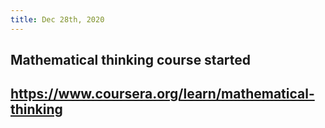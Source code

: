 ```yaml
---
title: Dec 28th, 2020
---
```


## Mathematical thinking course started
## https://www.coursera.org/learn/mathematical-thinking
##
